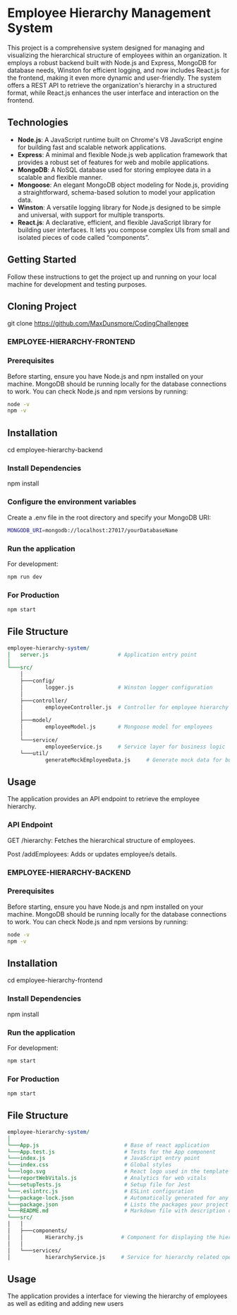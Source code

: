# Employee Hierarchy Management System

This project is a comprehensive system designed for managing and visualizing the hierarchical structure of employees within an organization. It employs a robust backend built with Node.js and Express, MongoDB for database needs, Winston for efficient logging, and now includes React.js for the frontend, making it even more dynamic and user-friendly. The system offers a REST API to retrieve the organization's hierarchy in a structured format, while React.js enhances the user interface and interaction on the frontend.

## Technologies

- **Node.js**: A JavaScript runtime built on Chrome's V8 JavaScript engine for building fast and scalable network applications.
- **Express**: A minimal and flexible Node.js web application framework that provides a robust set of features for web and mobile applications.
- **MongoDB**: A NoSQL database used for storing employee data in a scalable and flexible manner.
- **Mongoose**: An elegant MongoDB object modeling for Node.js, providing a straightforward, schema-based solution to model your application data.
- **Winston**: A versatile logging library for Node.js designed to be simple and universal, with support for multiple transports.
- **React.js**: A declarative, efficient, and flexible JavaScript library for building user interfaces. It lets you compose complex UIs from small and isolated pieces of code called “components”.


## Getting Started

Follow these instructions to get the project up and running on your local machine for development and testing purposes.

## Cloning Project
git clone https://github.com/MaxDunsmore/CodingChallengee

### EMPLOYEE-HIERARCHY-FRONTEND

### Prerequisites

Before starting, ensure you have Node.js and npm installed on your machine. MongoDB should be running locally for the database connections to work. You can check Node.js and npm versions by running:

```bash
node -v
npm -v
```

## Installation
cd employee-hierarchy-backend

### Install Dependencies 

npm install

### Configure the environment variables

Create a .env file in the root directory and specify your MongoDB URI:

```bash
MONGODB_URI=mongodb://localhost:27017/yourDatabaseName
```

### Run the application
For development:

```bash
npm run dev
```

### For Production

```bash
npm start
```
## File Structure

```perl 
employee-hierarchy-system/
│   server.js                      # Application entry point
│
└───src/
    │
    ├───config/
    │       logger.js              # Winston logger configuration
    │
    ├───controller/
    │       employeeController.js  # Controller for employee hierarchy operations
    │
    ├───model/
    │       employeeModel.js       # Mongoose model for employees
    │
    └───service/
            employeeService.js     # Service layer for business logic
    └───util/
            generateMockEmployeeData.js     # Generate mock data for business logic

```

## Usage

The application provides an API endpoint to retrieve the employee hierarchy.

### API Endpoint

GET /hierarchy: Fetches the hierarchical structure of employees.

Post /addEmployees: Adds or updates employee/s details.

### EMPLOYEE-HIERARCHY-BACKEND

### Prerequisites

Before starting, ensure you have Node.js and npm installed on your machine. MongoDB should be running locally for the database connections to work. You can check Node.js and npm versions by running:

```bash
node -v
npm -v
```

## Installation
cd employee-hierarchy-frontend

### Install Dependencies 

npm install


### Run the application
For development:

```bash
npm start
```

### For Production

```bash
npm start
```
## File Structure

```perl
employee-hierarchy-system/
│
└───App.js                           # Base of react application
└───App.test.js                      # Tests for the App component
└───index.js                         # JavaScript entry point
└───index.css                        # Global styles
└───logo.svg                         # React logo used in the template
└───reportWebVitals.js               # Analytics for web vitals
└───setupTests.js                    # Setup file for Jest
└───.eslintrc.js                     # ESLint configuration
└───package-lock.json                # Automatically generated for any operations where npm modifies either the node_modules tree, or package.json
└───package.json                     # Lists the packages your project depends on
└───README.md                        # Markdown file with description of the project
└───src/
│   │
│   ├───components/
│   │       Hierarchy.js            # Component for displaying the hierarchy
│   │
│   └───services/
│           hierarchyService.js     # Service for hierarchy related operations


```

## Usage

The application provides a interface for viewing the hierarchy of employees as well as editing and adding new users